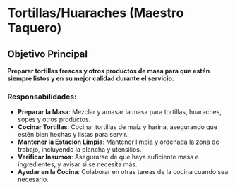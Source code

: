 # Tortillas/Huaraches (Maestro Taquero)

## Objetivo Principal

**Preparar tortillas frescas y otros productos de masa para que estén siempre listos y en su mejor calidad durante el servicio.**

### Responsabilidades:

- **Preparar la Masa**: Mezclar y amasar la masa para tortillas, huaraches, sopes y otros productos.
- **Cocinar Tortillas**: Cocinar tortillas de maíz y harina, asegurando que estén bien hechas y listas para servir.
- **Mantener la Estación Limpia**: Mantener limpia y ordenada la zona de trabajo, incluyendo la plancha y utensilios.
- **Verificar Insumos**: Asegurarse de que haya suficiente masa e ingredientes, y avisar si se necesita más.
- **Ayudar en la Cocina**: Colaborar en otras tareas de la cocina cuando sea necesario.
